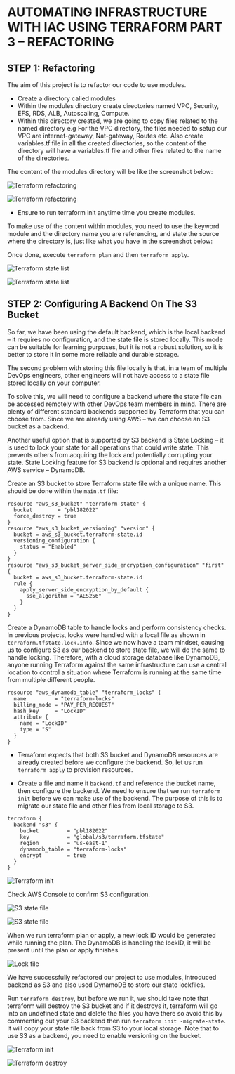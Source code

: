 # AUTOMATING INFRASTRUCTURE WITH IAC USING TERRAFORM PART 3 – REFACTORING


## STEP 1: Refactoring

The aim of this project is to refactor our code to use modules.

- Create a directory called modules
- Within the modules directory create directories named VPC, Security, EFS, RDS, ALB, Autoscaling, Compute.
- Within this directory created, we are going to copy files related to the named directory e.g For the VPC directory, the files needed to setup our VPC are internet-gateway, Nat-gateway, Routes etc. Also create variables.tf file in all the created directories, so the content of the directory will have a variables.tf file and other files related to the name of the directories.

The content of the modules directory will be like the screenshot below:

![Terraform refactoring](./media/refactor.png)

![Terraform refactoring](./media/refactor2.png)

- Ensure to run terraform init anytime time you create modules.

To make use of the content within modules, you need to use the keyword module and the directory name you are referencing, and state the source where the directory is, just like what you have in the screenshot below:

Once done, execute `terraform plan` and then `terraform apply`.

![Terraform state list](./media/statelist.png)

![Terraform state list](./media/statelist2.png)


## STEP 2: Configuring A Backend On The S3 Bucket

So far, we have been using the default backend, which is the local backend – it requires no configuration, and the state file is stored locally. This mode can be suitable for learning purposes, but it is not a robust solution, so it is better to store it in some more reliable and durable storage.

The second problem with storing this file locally is that, in a team of multiple DevOps engineers, other engineers will not have access to a state file stored locally on your computer.

To solve this, we will need to configure a backend where the state file can be accessed remotely with other DevOps team members in mind. There are plenty of different standard backends supported by Terraform that you can choose from. Since we are already using AWS – we can choose an S3 bucket as a backend.

Another useful option that is supported by S3 backend is State Locking – it is used to lock your state for all operations that could write state. This prevents others from acquiring the lock and potentially corrupting your state. State Locking feature for S3 backend is optional and requires another AWS service – DynamoDB.

Create an S3 bucket to store Terraform state file with a unique name. This should be done within the `main.tf` file:

```
resource "aws_s3_bucket" "terraform-state" {
  bucket        = "pbl182022"
  force_destroy = true
}
resource "aws_s3_bucket_versioning" "version" {
  bucket = aws_s3_bucket.terraform-state.id
  versioning_configuration {
    status = "Enabled"
  }
}
resource "aws_s3_bucket_server_side_encryption_configuration" "first" {
  bucket = aws_s3_bucket.terraform-state.id
  rule {
    apply_server_side_encryption_by_default {
      sse_algorithm = "AES256"
    }
  }
}
```

Create a DynamoDB table to handle locks and perform consistency checks. In previous projects, locks were handled with a local file as shown in `terraform.tfstate.lock.info`. Since we now have a team mindset, causing us to configure S3 as our backend to store state file, we will do the same to handle locking. Therefore, with a cloud storage database like DynamoDB, anyone running Terraform against the same infrastructure can use a central location to control a situation where Terraform is running at the same time from multiple different people.

```
resource "aws_dynamodb_table" "terraform_locks" {
  name         = "terraform-locks"
  billing_mode = "PAY_PER_REQUEST"
  hash_key     = "LockID"
  attribute {
    name = "LockID"
    type = "S"
  }
}
```

- Terraform expects that both S3 bucket and DynamoDB resources are already created before we configure the backend. So, let us run `terraform apply` to provision resources.

- Create a file and name it `backend.tf` and reference the bucket name, then configure the backend. We need to ensure that we run `terraform init` before we can make use of the backend. The purpose of this is to migrate our state file and other files from local storage to S3.

```
terraform {
  backend "s3" {
    bucket         = "pbl182022"
    key            = "global/s3/terraform.tfstate"
    region         = "us-east-1"
    dynamodb_table = "terraform-locks"
    encrypt        = true
  }
}
```

![Terraform init](./media/tfinit.png)

Check AWS Console to confirm S3 configuration.

![S3 state file](./media/s3state.png)


![S3 state file](./media/stateview.png)


When we run terraform plan or apply, a new lock ID would be generated while running the plan. The DynamoDB is handling the lockID, it will be present until the plan or apply finishes.

![Lock file](./media/lockfile.png)

We have successfully refactored our project to use modules, introduced backend as S3 and also used DynamoDB to store our state lockfiles.

Run `terraform destroy`, but before we run it, we should take note that terraform will destroy the S3 bucket and if it destroys it, terraform will go into an undefined state and delete the files you have there so avoid this by commenting out your S3 backend then run `terraform init -migrate-state`. It will copy your state file back from S3 to your local storage. Note that to use S3 as a backend, you need to enable versioning on the bucket.


![Terraform init](./media/tfinit2.png)

![Terraform destroy](./media/tfdestroy.png)

